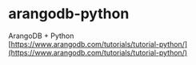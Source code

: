 # arangodb-python
ArangoDB + Python  
[https://www.arangodb.com/tutorials/tutorial-python/](https://www.arangodb.com/tutorials/tutorial-python/)  
  
